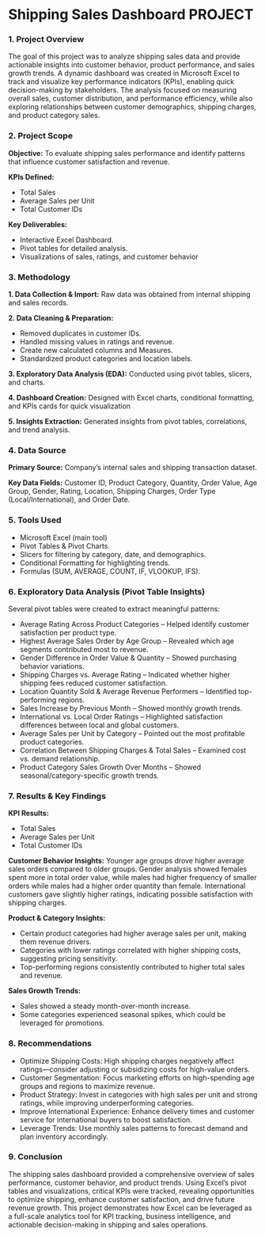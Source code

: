 # Shipping Sales Dashboard PROJECT
### 1.	Project Overview
The goal of this project was to analyze shipping sales data and provide actionable insights into customer behavior, product performance, and sales growth trends. A dynamic dashboard was created in Microsoft Excel to track and visualize key performance indicators (KPIs), enabling quick decision-making by stakeholders.
The analysis focused on measuring overall sales, customer distribution, and performance efficiency, while also exploring relationships between customer demographics, shipping charges, and product category sales.

### 2.	Project Scope
**Objective:** To evaluate shipping sales performance and identify patterns that influence customer satisfaction and revenue.

**KPIs Defined:**
* Total Sales
* Average Sales per Unit
* Total Customer IDs

**Key Deliverables:**
* Interactive Excel Dashboard.
* Pivot tables for detailed analysis.
* Visualizations of sales, ratings, and customer behavior

### 3.	Methodology

**1. Data Collection & Import:** Raw data was obtained from internal shipping and sales records.

**2. Data Cleaning & Preparation:**
* Removed duplicates in customer IDs.
* Handled missing values in ratings and revenue.
* Create new calculated columns and Measures.
* Standardized product categories and location labels.

**3. Exploratory Data Analysis (EDA):** Conducted using pivot tables, slicers, and charts.
  
**4. Dashboard Creation:** Designed with Excel charts, conditional formatting, and KPIs cards for quick visualization

**5. Insights Extraction:** Generated insights from pivot tables, correlations, and trend analysis.


### 4. Data Source

**Primary Source:** Company’s internal sales and shipping transaction dataset.

**Key Data Fields:** Customer ID, Product Category, Quantity, Order Value, Age Group, Gender, Rating, Location, Shipping Charges, Order Type (Local/International), and Order Date.


 ### 5. Tools Used

* Microsoft Excel (main tool)
* Pivot Tables & Pivot Charts.
* Slicers for filtering by category, date, and demographics.
* Conditional Formatting for highlighting trends.
* Formulas (SUM, AVERAGE, COUNT, IF, VLOOKUP, IFS).

### 6. Exploratory Data Analysis (Pivot Table Insights)

Several pivot tables were created to extract meaningful patterns:

* Average Rating Across Product Categories – Helped identify customer satisfaction per product type.
* Highest Average Sales Order by Age Group – Revealed which age segments contributed most to revenue.
* Gender Difference in Order Value & Quantity – Showed purchasing behavior variations.
* Shipping Charges vs. Average Rating – Indicated whether higher shipping fees reduced customer satisfaction.
* Location Quantity Sold & Average Revenue Performers – Identified top-performing regions.
* Sales Increase by Previous Month – Showed monthly growth trends.
* International vs. Local Order Ratings – Highlighted satisfaction differences between local and global customers.
* Average Sales per Unit by Category – Pointed out the most profitable product categories.
* Correlation Between Shipping Charges & Total Sales – Examined cost vs. demand relationship.
* Product Category Sales Growth Over Months – Showed seasonal/category-specific growth trends.


### 7. Results & Key Findings

**KPI Results:**
* Total Sales
* Average Sales per Unit
* Total Customer IDs

**Customer Behavior Insights:**
Younger age groups drove higher average sales orders compared to older groups.
Gender analysis showed females spent more in total order value, while males had higher frequency of smaller orders while males had a higher order quantity than female.
International customers gave slightly higher ratings, indicating possible satisfaction with shipping charges.

**Product & Category Insights:**

* Certain product categories had higher average sales per unit, making them revenue drivers.
* Categories with lower ratings correlated with higher shipping costs, suggesting pricing sensitivity.
* Top-performing regions consistently contributed to higher total sales and revenue.

**Sales Growth Trends:**

* Sales showed a steady month-over-month increase.
* Some categories experienced seasonal spikes, which could be leveraged for promotions.

### 8. Recommendations
  
* Optimize Shipping Costs: High shipping charges negatively affect ratings—consider adjusting or subsidizing costs for high-value orders.
* Customer Segmentation: Focus marketing efforts on high-spending age groups and regions to maximize revenue.
* Product Strategy: Invest in categories with high sales per unit and strong ratings, while improving underperforming categories.
* Improve International Experience: Enhance delivery times and customer service for international buyers to boost satisfaction.
* Leverage Trends: Use monthly sales patterns to forecast demand and plan inventory accordingly.

### 9. Conclusion
The shipping sales dashboard provided a comprehensive overview of sales performance, customer behavior, and product trends. Using Excel’s pivot tables and visualizations, critical KPIs were tracked, revealing opportunities to optimize shipping, enhance customer satisfaction, and drive future revenue growth.
This project demonstrates how Excel can be leveraged as a full-scale analytics tool for KPI tracking, business intelligence, and actionable decision-making in shipping and sales operations.

